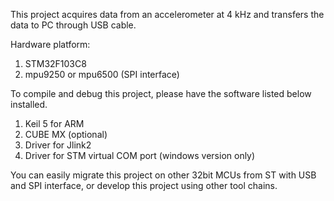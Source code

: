 This project acquires data from an accelerometer at 4 kHz and transfers the data to PC through USB cable. 
  
Hardware platform: 
1. STM32F103C8
2. mpu9250 or mpu6500 (SPI interface)
  
To compile and debug this project, please have the software listed below installed. 
1. Keil 5 for ARM
2. CUBE MX (optional)
3. Driver for Jlink2
4. Driver for STM virtual COM port (windows version only)
  
You can easily migrate this project on other 32bit MCUs from ST with USB and SPI interface, or develop this project using other tool chains.
  
